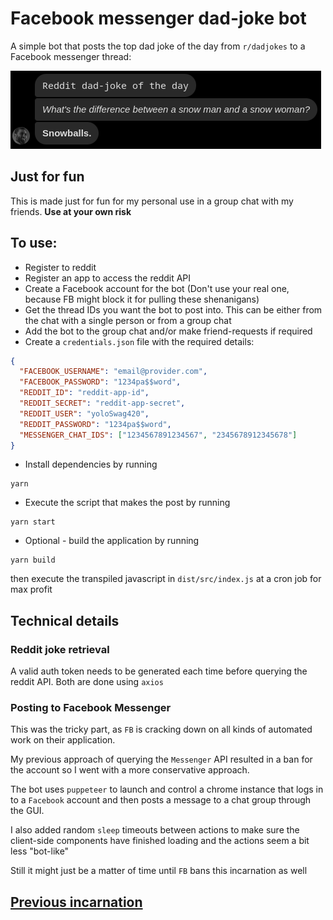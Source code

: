 # Facebook messenger dad-joke bot

A simple bot that posts the top dad joke of the day from `r/dadjokes` to a Facebook messenger thread:

![Screenshot](screenshot.png)

## Just for fun

This is made just for fun for my personal use in a group chat with my friends. **Use at your own risk**

## To use:

- Register to reddit
- Register an app to access the reddit API
- Create a Facebook account for the bot (Don't use your real one, because FB might block it for pulling these shenanigans)
- Get the thread IDs you want the bot to post into. This can be either from the chat with a single person or from a group chat
- Add the bot to the group chat and/or make friend-requests if required
- Create a `credentials.json` file with the required details:

```json
{
  "FACEBOOK_USERNAME": "email@provider.com",
  "FACEBOOK_PASSWORD": "1234pa$$word",
  "REDDIT_ID": "reddit-app-id",
  "REDDIT_SECRET": "reddit-app-secret",
  "REDDIT_USER": "yoloSwag420",
  "REDDIT_PASSWORD": "1234pa$$word",
  "MESSENGER_CHAT_IDS": ["1234567891234567", "2345678912345678"]
}
```

- Install dependencies by running

```
yarn
```

- Execute the script that makes the post by running

```shell
yarn start
```

- Optional - build the application by running

```shell
yarn build
```

then execute the transpiled javascript in `dist/src/index.js` at a cron job for max profit

## Technical details

### Reddit joke retrieval

A valid auth token needs to be generated each time before querying the reddit API. Both are done using `axios`

### Posting to Facebook Messenger

This was the tricky part, as `FB` is cracking down on all kinds of automated work on their application.

My previous approach of querying the `Messenger` API resulted in a ban for the account so I went with a more conservative approach.

The bot uses `puppeteer` to launch and control a chrome instance that logs in to a `Facebook` account and then posts a message to a chat group through the GUI.

I also added random `sleep` timeouts between actions to make sure the client-side components have finished loading and the actions seem a bit less "bot-like"

Still it might just be a matter of time until `FB` bans this incarnation as well

## [Previous incarnation](https://github.com/kputnins/dad-joke-bot)
